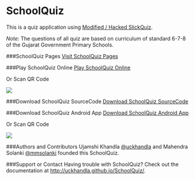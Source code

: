 SchoolQuiz
=============
This is a quiz application using [Modified / Hacked SlickQuiz](https://github.com/JewlOfTheLotus/SlickQuiz).

*Note:* The questions of all quiz are based on curriculum of standard 6-7-8 of the Gujarat Government Primary Schools.

###SchoolQuiz Pages
<a href="http://uckhandla.github.io/SchoolQuiz/">Visit SchoolQuiz Pages</a>

###Play SchoolQuiz Online
<a href="http://uckhandla.github.io/SchoolQuiz/quizzes/index.html">Play SchoolQuiz Online</a>

Or Scan QR Code

<img src="http://chart.apis.google.com/chart?chs=128x128&cht=qr&chld=|1&chl=http://uckhandla.github.io/SchoolQuiz/quizzes/index.html" />

###Download SchoolQuiz SourceCode
<a href="https://github.com/uckhandla/SchoolQuiz/archive/master.zip">Download SchoolQuiz SourceCode</a>

###Download SchoolQuiz Android App 
<a href="http://bit.ly/OVwRoG">Download SchoolQuiz Android App</a>

Or Scan QR Code

<img src="http://chart.apis.google.com/chart?chs=128x128&cht=qr&chld=|1&chl=http://bit.ly/OVwRoG" />


###Authors and Contributors
Ujamshi Khandla [@uckhandla](https://github.com/uckhandla) and Mahendra Solanki [@mmsolanki](https://github.com/mmsolanki) founded this SchoolQuiz.

###Support or Contact
Having trouble with SchoolQuiz? Check out the documentation at http://uckhandla.github.io/SchoolQuiz/.

